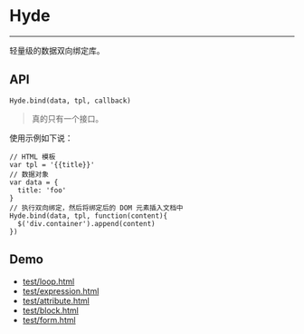 # Hyde
---

轻量级的数据双向绑定库。

## API

`Hyde.bind(data, tpl, callback)`

> 真的只有一个接口。

使用示例如下说：

    // HTML 模板
    var tpl = '{{title}}'
    // 数据对象
    var data = {
      title: 'foo'
    }
    // 执行双向绑定，然后将绑定后的 DOM 元素插入文档中
    Hyde.bind(data, tpl, function(content){
      $('div.container').append(content)
    })

## Demo

* [test/loop.html](test/loop.html)
* [test/expression.html](test/expression.html?scrollIntoView)
* [test/attribute.html](test/attribute.html?scrollIntoView)
* [test/block.html](test/block.html?scrollIntoView)
* [test/form.html](test/form.html?scrollIntoView)